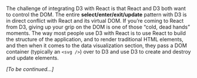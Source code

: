 The challenge of integrating D3 with React is that React and D3 both want to control the DOM. The entire **select/enter/exit/update** pattern with D3 is in direct conflict with React and its virtual DOM. If you’re coming to React from D3, giving up your grip on the DOM is one of those “cold, dead hands” moments. The way most people use D3 with React is to use React to build the structure of the application, and to render traditional HTML elements, and then when it comes to the data visualization section, they pass a DOM container (typically an `<svg />`) over to D3 and use D3 to create and destroy and update elements.

_[To be continued...]_

